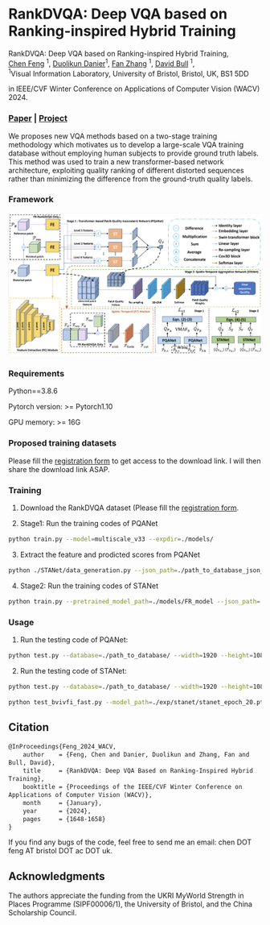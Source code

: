 # RankDVQA: Deep VQA based on Ranking-inspired Hybrid Training

RankDVQA: Deep VQA based on Ranking-inspired Hybrid Training, <br>
 [Chen Feng](https://chenfeng-bristol.github.io/) <sup>1</sup>,
 [Duolikun Danier](https://danier97.github.io/)<sup>1</sup>,
 [Fan Zhang](https://fan-aaron-zhang.github.io/) <sup>1</sup>,
 [David Bull](https://david-bull.github.io/) <sup>1</sup>, <br>
 <sup>1</sup>Visual Information Laboratory, University of Bristol, Bristol, UK, BS1 5DD

in IEEE/CVF Winter Conference on Applications of Computer Vision (WACV) 2024.

### [Paper](https://openaccess.thecvf.com/content/WACV2024/papers/Feng_RankDVQA_Deep_VQA_Based_on_Ranking-Inspired_Hybrid_Training_WACV_2024_paper.pdf) | [Project](https://chenfeng-bristol.github.io/RankDVQA/) 


We proposes new VQA methods based on a two-stage training methodology which motivates us to develop a large-scale VQA training database without employing human subjects to provide ground truth labels. This method was used to train a new transformer-based network architecture, exploiting quality ranking of different distorted sequences rather than minimizing the difference from the ground-truth quality labels.

### Framework
<img src="figures/framework.png"> 

### Requirements
Python==3.8.6

Pytorch version: >= Pytorch1.10

GPU memory: >= 16G

### Proposed training datasets

Please fill the [registration form](https://forms.office.com/e/5QeYmKsZzA) to get access to the download link. I will then share the download link ASAP.

### Training 
1. Download the RankDVQA dataset (Please fill the [registration form](https://forms.office.com/e/5QeYmKsZzA). 

2. Stage1: Run the training codes of PQANet
```bash
python train.py --model=multiscale_v33 --expdir=./models/
```
3. Extract the feature and prodicted scores from PQANet
```bash
python ./STANet/data_generation.py --json_path=./path_to_database_json_file.json/
```
4. Stage2: Run the training codes of STANet
```bash
python train.py --pretrained_model_path=./models/FR_model --json_path=./path_to_database_json_file.json/ --save_path=./modeos/ 
```

### Usage
1. Run the testing code of PQANet: 
```bash
python test.py --database=./path_to_database/ --width=1920 --height=1080 --bitDepth=8
```

2. Run the testing code of STANet:
```bash
python test.py --database=./path_to_database/ --width=1920 --height=1080 --bitDepth=8
```


```bash
python test_bvivfi_fast.py --model_path=./exp/stanet/stanet_epoch_20.pth --json_path=./path_to_database_json_file.json/
```


## Citation
```
@InProceedings{Feng_2024_WACV,
    author    = {Feng, Chen and Danier, Duolikun and Zhang, Fan and Bull, David},
    title     = {RankDVQA: Deep VQA Based on Ranking-Inspired Hybrid Training},
    booktitle = {Proceedings of the IEEE/CVF Winter Conference on Applications of Computer Vision (WACV)},
    month     = {January},
    year      = {2024},
    pages     = {1648-1658}
}
```

If you find any bugs of the code, feel free to send me an email: chen DOT feng AT bristol DOT ac DOT uk. 

## Acknowledgments
The authors appreciate the funding from the UKRI MyWorld Strength in Places Programme (SIPF00006/1), the University of Bristol, and the China Scholarship Council.
